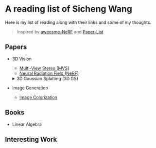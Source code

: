 # A reading list of Sicheng Wang

Here is my list of reading along with their links and some of my thoughts.
> Inspired by [aweosme-NeRF](https://github.com/awesome-NeRF/awesome-NeRF) and [Paper-List](https://github.com/YanjieZe/Paper-List?tab=readme-ov-file)

## Papers

- 3D Vision
  - [Multi-View Stereo (MVS)](Papers/Multi-View_Stereo.md)
  - [Neural Radiation Field (NeRF)](Papers/Neural_Radiance_Field.md)
  <details>
  <summary>3D Gaussian Splatting (3D GS)</summary>
    
  - [2D Gaussian Splatting for Geometrically Accurate Radiance Fields](Papers/3DGS/2DGS.md) - [SIGGRAPH'24]

  </details>

- Image Generation
  - [Image Colorization]()

## Books
- Linear Algebra
  
## Interesting Work

